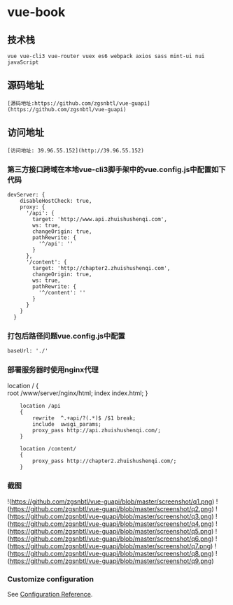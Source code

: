 # vue-book

## 技术栈
```
vue vue-cli3 vue-router vuex es6 webpack axios sass mint-ui nui javaScript
```

## 源码地址
```
[源码地址:https://github.com/zgsnbtl/vue-guapi](https://github.com/zgsnbtl/vue-guapi)
```

## 访问地址
```
[访问地址: 39.96.55.152](http://39.96.55.152)
```

### 第三方接口跨域在本地vue-cli3脚手架中的vue.config.js中配置如下代码
```
devServer: {
    disableHostCheck: true,
    proxy: {
      '/api': {
        target: 'http://www.api.zhuishushenqi.com',
        ws: true,
        changeOrigin: true,
        pathRewrite: {
          '^/api': ''
        }
      },
      '/content': {
        target: 'http://chapter2.zhuishushenqi.com',
        changeOrigin: true,
        ws: true,
        pathRewrite: {
          '^/content': ''
        }
      }
    }
  }
```

### 打包后路径问题vue.config.js中配置
```
baseUrl: './'
```

### 部署服务器时使用nginx代理

location / {    
        root /www/server/nginx/html;
        index index.html;
        }    
                   
        location /api
        {
            rewrite  ^.+api/?(.*)$ /$1 break;
            include  uwsgi_params;
            proxy_pass http://api.zhuishushenqi.com/;
        }
        
        location /content/
        {
            proxy_pass http://chapter2.zhuishushenqi.com/;
        }

### 截图
!(https://github.com/zgsnbtl/vue-guapi/blob/master/screenshot/q1.png)
!(https://github.com/zgsnbtl/vue-guapi/blob/master/screenshot/q2.png)
!(https://github.com/zgsnbtl/vue-guapi/blob/master/screenshot/q3.png)
!(https://github.com/zgsnbtl/vue-guapi/blob/master/screenshot/q4.png)
!(https://github.com/zgsnbtl/vue-guapi/blob/master/screenshot/q5.png)
!(https://github.com/zgsnbtl/vue-guapi/blob/master/screenshot/q6.png)
!(https://github.com/zgsnbtl/vue-guapi/blob/master/screenshot/q7.png)
!(https://github.com/zgsnbtl/vue-guapi/blob/master/screenshot/q8.png)
!(https://github.com/zgsnbtl/vue-guapi/blob/master/screenshot/q9.png)
### Customize configuration
See [Configuration Reference](https://cli.vuejs.org/config/).
